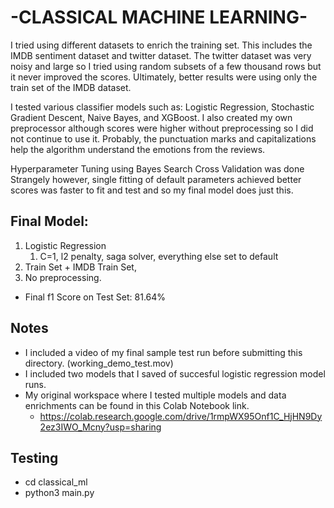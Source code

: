 # -CLASSICAL MACHINE LEARNING-

I tried using different datasets to enrich the training set. 
This includes the IMDB sentiment dataset and twitter dataset.
The twitter dataset was very noisy and large so I tried using random 
subsets of a few thousand rows but it never improved the scores. 
Ultimately, better results were using only the train set of the IMDB dataset.

I tested various classifier models such as: Logistic Regression, Stochastic
Gradient Descent, Naive Bayes, and XGBoost. I also created my own preprocessor
although scores were higher without preprocessing so I did not continue to use it. 
Probably, the punctuation marks and capitalizations help the algorithm understand
the emotions from the reviews. 

Hyperparameter Tuning using Bayes Search Cross Validation was done 
Strangely however, single fitting of default parameters achieved better scores 
was faster to fit and test and so my final model does just this.

## Final Model: 
1. Logistic Regression
   1. C=1, l2 penalty, saga solver, everything else set to default 
2. Train Set + IMDB Train Set, 
3. No preprocessing.
* Final f1 Score on Test Set: 81.64%

## Notes
* I included a video of my final sample test run before submitting this directory. (working_demo_test.mov)
* I included two models that I saved of succesful logistic regression model runs.
* My original workspace where I tested multiple models and data enrichments can 
be found in this Colab Notebook link.
  * https://colab.research.google.com/drive/1rmpWX95Onf1C_HjHN9Dy2ez3IWO_Mcny?usp=sharing

## Testing
* cd classical_ml
* python3 main.py